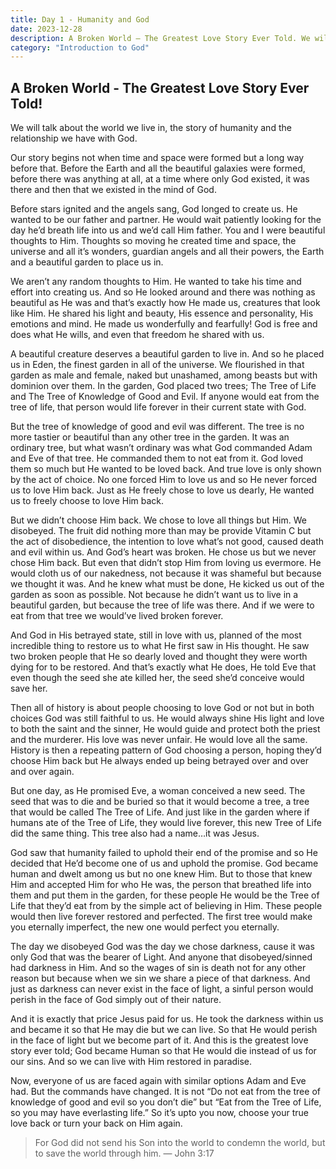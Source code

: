 ```yaml
---
title: Day 1 - Humanity and God
date: 2023-12-28
description: A Broken World — The Greatest Love Story Ever Told. We will talk about the world we live in, the story of humanity and the relationship we have with God and why pain and suffering exists. This is how it all started!
category: "Introduction to God"
---
```


## A Broken World - The Greatest Love Story Ever Told!

We will talk about the world we live in, the story of humanity and the relationship we have with God.

Our story begins not when time and space were formed but a long way before that. Before the Earth and all the beautiful galaxies were formed, before there was anything at all, at a time where only God existed, it was there and then that we existed in the mind of God.

Before stars ignited and the angels sang, God longed to create us. He wanted to be our father and partner. He would wait patiently looking for the day he’d breath life into us and we’d call Him father. You and I were beautiful thoughts to Him. Thoughts so moving he created time and space, the universe and all it’s wonders, guardian angels and all their powers, the Earth and a beautiful garden to place us in.

We aren’t any random thoughts to Him. He wanted to take his time and effort into creating us. And so He looked around and there was nothing as beautiful as He was and that’s exactly how He made us, creatures that look like Him. He shared his light and beauty, His essence and personality, His emotions and mind. He made us wonderfully and fearfully! God is free and does what He wills, and even that freedom he shared with us.

A beautiful creature deserves a beautiful garden to live in. And so he placed us in Eden, the finest garden in all of the universe. We flourished in that garden as male and female, naked but unashamed, among beasts but with dominion over them.  In the garden, God placed two trees; The Tree of Life and The Tree of Knowledge of Good and Evil. If anyone would eat from the tree of life, that person would life forever in their current state with God.

But the tree of knowledge of good and evil was different. The tree is no more tastier or beautiful than any other tree in the garden. It was an ordinary tree, but what wasn’t ordinary was what God commanded Adam and Eve of that tree. He commanded them to not eat from it. God loved them so much but He wanted to be loved back. And true love is only shown by the act of choice. No one forced Him to love us and so He never forced us to love Him back. Just as He freely chose to love us dearly, He wanted us to freely choose to love Him back.

But we didn’t choose Him back. We chose to love all things but Him. We disobeyed. The fruit did nothing more than may be provide Vitamin C but the act of disobedience, the intention to love what’s not good, caused death and evil within us. And God’s heart was broken. He chose us but we never chose Him back. But even that didn’t stop Him from loving us evermore. He would cloth us of our nakedness, not because it was shameful but because we thought it was. And he knew what must be done, He kicked us out of the garden as soon as possible. Not because he didn’t want us to live in a beautiful garden, but because the tree of life was there. And if we were to eat from that tree we would’ve lived broken forever.

And God in His betrayed state, still in love with us, planned of the most incredible thing to restore us to what He first saw in His thought. He saw two broken people that He so dearly loved and thought they were worth dying for to be restored. And that’s exactly what He does, He told Eve that even though the seed she ate killed her, the seed she’d conceive would save her.

Then all of history is about people choosing to love God or not but in both choices God was still faithful to us. He would always shine His light and love to both the saint and the sinner, He would guide and protect both the priest and the murderer. His love was never unfair. He would love all the same. History is then a repeating pattern of God choosing a person, hoping they’d choose Him back but He always ended up being betrayed over and over and over again.

But one day, as He promised Eve, a woman conceived a new seed. The seed that was to die and be buried so that it would become a tree, a tree that would be called The Tree of Life. And just like in the garden where if humans ate of the Tree of Life, they would live forever, this new Tree of Life did the same thing. This tree also had a name…it was Jesus.

God saw that humanity failed to uphold their end of the promise and so He decided that He’d become one of us and uphold the promise. God became human and dwelt among us but no one knew Him. But to those that knew Him and accepted Him for who He was, the person that breathed life into them and put them in the garden, for these people He would be the Tree of Life that they’d eat from by the simple act of believing in Him. These people would then live forever restored and perfected. The first tree would make you eternally imperfect, the new one would perfect you eternally.

The day we disobeyed God was the day we chose darkness, cause it was only God that was the bearer of Light. And anyone that disobeyed/sinned had darkness in Him. And so the wages of sin is death not for any other reason but because when we sin we share a piece of that darkness. And just as darkness can never exist in the face of light, a sinful person would perish in the face of God simply out of their nature.

And it is exactly that price Jesus paid for us. He took the darkness within us and became it so that He may die but we can live. So that He would perish in the face of light but we become part of it. And this is the greatest love story ever told; God became Human so that He would die instead of us for our sins. And so we can live with Him restored in paradise.

Now, everyone of us are faced again with similar options Adam and Eve had. But the commands have changed. It is not “Do not eat from the tree of knowledge of good and evil so you don’t die” but “Eat from the Tree of Life, so you may have everlasting life.” So it’s upto you now, choose your true love back or turn your back on Him again.

> For God did not send his Son into the world to condemn the world, but to save the world through him. — John 3:17
